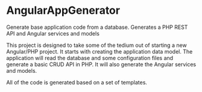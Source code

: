 # AngularAppGenerator
Generate base application code from a database.  Generates a PHP REST API and Angular services and models

This project is designed to take some of the tedium out of starting a new Angular/PHP project.
It starts with creating the application data model.  The application will read the database and some configuration files and generate a basic CRUD API in PHP.
It will also generate the Angular services and models.

All of the code is generated based on a set of templates.

